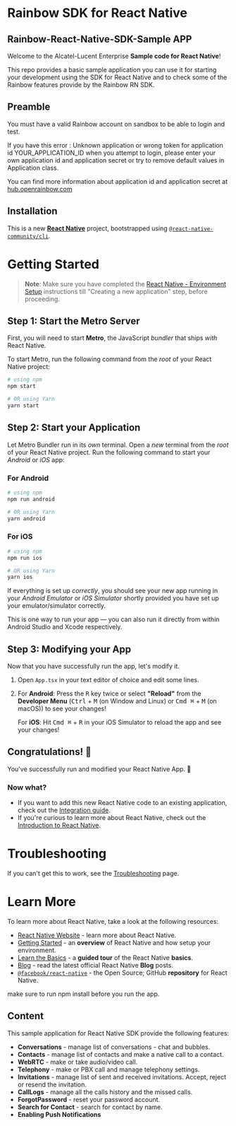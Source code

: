 # Rainbow SDK for React Native



## Rainbow-React-Native-SDK-Sample APP

Welcome to the Alcatel-Lucent Enterprise **Sample code for React Native**!

This repo provides a basic sample application you can use it for starting your development using the SDK for React Native and
to check some of the Rainbow features provide by the Rainbow RN SDK.


## Preamble

You must have a valid Rainbow account on sandbox to be able to login and test.

If you have this error : Unknown application or wrong token for application id YOUR_APPLICATION_ID when you attempt to login, please enter your own application id and application secret or try to remove default values in Application class.

You can find more information about application id and application secret at [hub.openrainbow.com](https://hub.openrainbow.com/#/documentation/doc/hub/developer-sandboxed-platform)


## Installation

This is a new [**React Native**](https://reactnative.dev) project, bootstrapped using [`@react-native-community/cli`](https://github.com/react-native-community/cli).

# Getting Started

>**Note**: Make sure you have completed the [React Native - Environment Setup](https://reactnative.dev/docs/environment-setup) instructions till "Creating a new application" step, before proceeding.

## Step 1: Start the Metro Server

First, you will need to start **Metro**, the JavaScript _bundler_ that ships _with_ React Native.

To start Metro, run the following command from the _root_ of your React Native project:

```bash
# using npm
npm start

# OR using Yarn
yarn start
```

## Step 2: Start your Application

Let Metro Bundler run in its _own_ terminal. Open a _new_ terminal from the _root_ of your React Native project. Run the following command to start your _Android_ or _iOS_ app:

### For Android

```bash
# using npm
npm run android

# OR using Yarn
yarn android
```

### For iOS

```bash
# using npm
npm run ios

# OR using Yarn
yarn ios
```

If everything is set up _correctly_, you should see your new app running in your _Android Emulator_ or _iOS Simulator_ shortly provided you have set up your emulator/simulator correctly.

This is one way to run your app — you can also run it directly from within Android Studio and Xcode respectively.

## Step 3: Modifying your App

Now that you have successfully run the app, let's modify it.

1. Open `App.tsx` in your text editor of choice and edit some lines.
2. For **Android**: Press the <kbd>R</kbd> key twice or select **"Reload"** from the **Developer Menu** (<kbd>Ctrl</kbd> + <kbd>M</kbd> (on Window and Linux) or <kbd>Cmd ⌘</kbd> + <kbd>M</kbd> (on macOS)) to see your changes!

   For **iOS**: Hit <kbd>Cmd ⌘</kbd> + <kbd>R</kbd> in your iOS Simulator to reload the app and see your changes!

## Congratulations! :tada:

You've successfully run and modified your React Native App. :partying_face:

### Now what?

- If you want to add this new React Native code to an existing application, check out the [Integration guide](https://reactnative.dev/docs/integration-with-existing-apps).
- If you're curious to learn more about React Native, check out the [Introduction to React Native](https://reactnative.dev/docs/getting-started).

# Troubleshooting

If you can't get this to work, see the [Troubleshooting](https://reactnative.dev/docs/troubleshooting) page.

# Learn More

To learn more about React Native, take a look at the following resources:

- [React Native Website](https://reactnative.dev) - learn more about React Native.
- [Getting Started](https://reactnative.dev/docs/environment-setup) - an **overview** of React Native and how setup your environment.
- [Learn the Basics](https://reactnative.dev/docs/getting-started) - a **guided tour** of the React Native **basics**.
- [Blog](https://reactnative.dev/blog) - read the latest official React Native **Blog** posts.
- [`@facebook/react-native`](https://github.com/facebook/react-native) - the Open Source; GitHub **repository** for React Native.

make sure to run npm install before you run the app.
## Content

This sample application for React Native SDK provide the following features:

- **Conversations** - manage list of conversations - chat and bubbles.
- **Contacts** - manage list of contacts and make a native call to a contact.
- **WebRTC** - make or take audio/video call.
- **Telephony** - make or  PBX call and manage telephony settings.
- **Invitations** - manage list of sent and received invitations. Accept, reject or resend the invitation.
- **CallLogs** - manage all the calls history and the missed calls.
- **ForgotPassword** - reset your password account.
- **Search for Contact** - search for contact by name.
- **Enabling Push Notifications**

